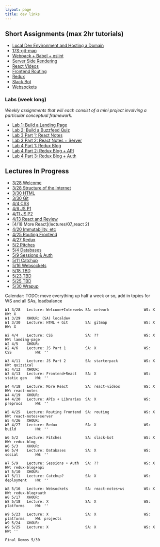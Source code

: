 ```yaml
---
layout: page
title: dev links
---
```



## Short Assignments (max 2hr tutorials)
  * [Local Dev Environment and Hosting a Domain](assignments/sa/localdev)
  * [17S-git-map](assignments/sa/git-map)
  * [Webpack + Babel + eslint](assignments/sa/starterpack)
  * [Server Side Rendering](assignments/sa/server-side)
  * [React Videos](assignments/sa/react-videos/)
  * [Frontend Routing](assignments/sa/routing)
  * [Redux](assignments/sa/redux)
  * [Slack Bot](assignments/sa/slack-bot)
  * [Websockets](assignments/sa/websockets)


### Labs (week long)
*Weekly assignments that will each consist of a mini project involving a particular conceptual framework.*

  * [Lab 1: Build a Landing Page](assignments/lab/landing-page)
  * [Lab 2: Build a Buzzfeed Quiz](assignments/lab/quizzical)
  * [Lab 3 Part 1: React Notes](assignments/lab/react-notes)
  * [Lab 3 Part 2: React Notes + Server](assignments/lab/react-notes+server)
  * [Lab 4 Part 1: Redux Blog](assignments/lab/redux-blog)
  * [Lab 4 Part 2: Redux Blog + API](assignments/lab/redux-blog+server)
  * [Lab 4 Part 3: Redux Blog + Auth](assignments/lab/redux-blog+auth)


## Lectures In Progress

  * [3/28 Welcome](lectures/00_welcome/)
  * [3/28 Structure of the Internet](lectures/01_interwebs/)
  * [3/30 HTML](lectures/02_html/)
  * [3/30 Git](lectures/02_git/)
  * [4/4 CSS](lectures/03_css/)
  * [4/6 JS P1](lectures/04_js1)
  * [4/11 JS P2](lectures/05_js2)
  * [4/13 React and Review](lectures/06_react1)
  * [4/18 More React](lectures/07_react  2)
  * [4/20 Immutability, etc](lectures/08_immutable)
  * [4/25 Routing Frontend](lectures/09_routing)
  * [4/27 Redux](lectures/10_redux)
  * [5/2 Pitches](lectures/11_pitches)
  * [5/4 Databases](lectures/12_intro_to_databases)
  * [5/9 Sessions & Auth](lectures/13_sessions_auth)
  * [5/11 Catchup](lectures/14_catchup)
  * [5/16 Websockets](lectures/15_websockets)
  * [5/18 TBD]()
  * [5/23 TBD]()
  * [5/25 TBD]()
  * [5/30 Wrapup](lectures/16_wrapup)


Calendar:
TODO: move everything up half a week or so, add in topics for WS and all SAs, loadbalance

```
W1 3/28   Lecture: Welcome+Interwebs SA: network                WS: X             HW: X
W1 3/29   XHOUR: (SA) localdev
W1 3/30   Lecture: HTML + Git        SA: gitmap                 WS: X             HW: X

W2 4/4    Lecture: CSS               SA: ??                     WS: X             HW: landing-page
W2 4/5    XHOUR:
W2 4/6    Lecture: JS Part 1         SA: X                      WS: CSS           HW: ''

W3 4/11   Lecture: JS Part 2         SA: starterpack            WS: X             HW: quizzical
W3 4/12   XHOUR:  
W3 4/13   Lecture: Frontend+React    SA: X                      WS: static gen    HW: ''

W4 4/18   Lecture: More React        SA: react-videos           WS: X             HW: react-notes
W4 4/19   XHOUR:
W4 4/20   Lecture: APIs + Libraries  SA: X                      WS: preprocs      HW: ''

W5 4/25   Lecture: Routing Frontend  SA: routing                WS: X             HW: react-notes+server
W5 4/26   XHOUR:
W5 4/27   Lecture: Redux             SA: X                      WS: build         HW: ''

W6 5/2    Lecture: Pitches           SA: slack-bot              WS: X             HW: redux-blog
W6 5/3    XHOUR:
W6 5/4    Lecture: Databases         SA: X                      WS: social        HW: ''

W7 5/9    Lecture: Sessions + Auth   SA: ??                     WS: X             HW: redux-blog+api
W7 5/10   XHOUR:
W7 5/11   Lecture: Catchup?          SA: X                      WS: deployment    HW: ''

W8 5/16   Lecture: Websockets        SA: react-notes+ws         WS: X             HW: redux-blog+auth
W8 5/17   XHOUR:
W8 5/18   Lecture: X                 SA: X                      WS: platforms     HW: ''

W9 5/23   Lecture: X                 SA: X                      WS: platforms     HW: projects
W9 5/24   XHOUR:
W9 5/25   Lecture: X                 SA: X                      WS: X             HW: ''

Final Demos 5/30
```
